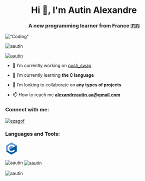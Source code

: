 <h1 align="center">Hi 👋, I'm Autin Alexandre</h1>
<h3 align="center">A new programming learner from France 🇫🇷</h3>
<img align=”right” alt=”Coding” width=”400” src=”https://media.tenor.com/pZxJ1m0eg8kAAAAC/doge-type.gif”>

<p align="left"> <img src="https://komarev.com/ghpvc/?username=aautin&label=Profile%20views&color=0e75b6&style=flat" alt="aautin" /> </p>

<p align="left"> <a href="https://github.com/ryo-ma/github-profile-trophy"><img src="https://github-profile-trophy.vercel.app/?username=aautin" alt="aautin" /></a> </p>

- 🔭 I’m currently working on [push_swap](git@github.com:aautin/42_push_swap.git)

- 🌱 I’m currently learning **the C language**

- 👯 I’m looking to collaborate on **any types of projects**

- 📫 How to reach me **alexandreautin.aa@gmail.com**

<h3 align="left">Connect with me:</h3>
<p align="left">
<a href="https://twitter.com/ezagof" target="blank"><img align="center" src="https://raw.githubusercontent.com/rahuldkjain/github-profile-readme-generator/master/src/images/icons/Social/twitter.svg" alt="ezagof" height="30" width="40" /></a>

</p>

<h3 align="left">Languages and Tools:</h3>
<p align="left"> <a href="https://www.cprogramming.com/" target="_blank" rel="noreferrer"> <img src="https://raw.githubusercontent.com/devicons/devicon/master/icons/c/c-original.svg" alt="c" width="40" height="40"/> </a> </p>

<p><img align="left" src="https://github-readme-stats.vercel.app/api/top-langs?username=aautin&show_icons=true&locale=en&layout=compact" alt="aautin" /></p>

<p>&nbsp;<img align="center" src="https://github-readme-stats.vercel.app/api?username=aautin&show_icons=true&locale=en" alt="aautin" /></p>

<p><img align="center" src="https://github-readme-streak-stats.herokuapp.com/?user=aautin&" alt="aautin" /></p>

